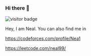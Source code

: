 ### Hi there 🥂

![visitor badge](https://visitor-badge.laobi.icu/badge?page_id=https://github.com/neal2018/neal2018/edit/master/README.md)

Hey, I am Neal. You can also find me in

https://codeforces.com/profile/Nea1

https://leetcode.com/neal99/
